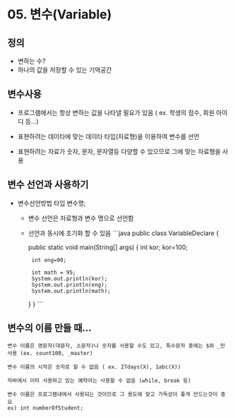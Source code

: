 # 05. 변수(Variable)
##  정의 
  * 변하는 수?
  * 하나의 값을 저장할 수 있는 기억공간


##  변수사용

* 프로그램에서는 항상 변하는 값을 나타낼 필요가 있음
  ( ex. 학생의 점수, 회원 아이디 등...)

* 표현하려는 데이타에 맞는 데이타 타입(자료형)을 이용하여 변수를 선언

* 표현하려는 자료가 숫자, 문자, 문자열등 다양할 수 있으므로 그에 맞는 자료형을 사용

## 변수 선언과 사용하기 
   * 변수선언방법
     		타입 변수명;
     
     + 변수 선언은 자료형과 변수 명으로 선언함
     + 선언과 동시에 초기화 할 수 있음
	```java
	public class VariableDeclare {
	
		public static void main(String[] args) {
			int kor;
			kor=100;
	
			int eng=90;	
			
			int math = 95;
			System.out.println(kor);
			System.out.println(eng);
			System.out.println(math);
		}
	}
	```

## 변수의 이름 만들 때...
    변수 이름은 영문자(대문자, 소문자)나 숫자를 사용할 수도 있고, 특수문자 중에는 $와 _만 사용 (ex. count100, _master)

    변수 이름의 시작은 숫자로 할 수 없음 ( ex. 27days(X), 1abc(X))
    
    자바에서 이미 사용하고 있는 예약어는 사용할 수 없음 (while, break 등)

    변수 이름은 프로그램내에서 사용되는 것이므로 그 용도에 맞고 가독성이 좋게 만드는것이 중요
    ex) int numberOfStudent;

